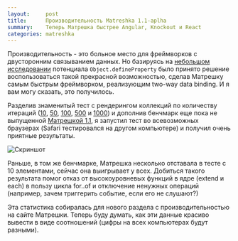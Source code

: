 ```yaml
---
layout:     post
title:      Производительность Matreshka 1.1-aplha
summary:    Теперь Матрешка быстрее Angular, Knockout и React
categories: matreshka
---
```


Производительность - это больное место для фреймворков с двусторонним связыванием данных. Но базируясь на [небольшом исследовании](/javascript/2015/08/12/object-defineproperty-vs-object-observe/) потенциала ``Object.defineProperty`` было принято решение воспользоваться такой прекрасной возможностью, сделав Матрешку самым быстрым фреймворком, реализующим two-way data binding. И я вам могу сказать, это получилось.

Разделив знаменитый тест с рендерингом коллекций по количеству итераций ([10](http://jsperf.com/angular-vs-knockout-vs-react-vs-matreshka/20), [50](http://jsperf.com/angular-vs-knockout-vs-react-vs-matreshka/21), [100](http://jsperf.com/angular-vs-knockout-vs-react-vs-matreshka/22), [500](http://jsperf.com/angular-vs-knockout-vs-react-vs-matreshka/23) и [1000](http://jsperf.com/angular-vs-knockout-vs-react-vs-matreshka/24)) и дополнив бенчмарк еще пока не выпущенной [Матрешкой 1.1](https://github.com/finom/matreshka/tree/develop), я запустил тест во всевозможных браузерах (Safari тестировался на другом компьютере) и получил очень приятные результаты.

![Скриншот](http://i.imgur.com/Dvn6tA4.jpg)

Раньше, в том же бенчмарке, Матрешка несколько отставала в тесте с 10 элементами, сейчас она выигрывает у всех. Добиться такого результата помог отказ от высокоуровневых функций в ядре (extend и each) в пользу цикла for..of и отключение ненужных операций (например, зачем триггерить событие, если его не слушают?)

Эта статистика собиралась для нового раздела с производительностью на сайте Матрешки. Теперь буду думать, как эти данные красиво вывести в виде соотношений (цифры на всех компьютерах будут разными).
